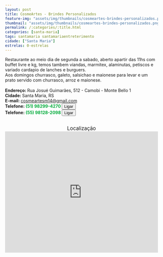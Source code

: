 ```yaml
---
layout: post
title: CosmeArtes - Brindes Personalizados
feature-img: "assets/img/thumbnails/cosmeartes-brindes-personalizados.png"
thumbnail: "assets/img/thumbnails/cosmeartes-brindes-personalizados.png"
permalink: /:categories/:title.html
categories: [santa-maria]
tags: santamaria santamariaentreterimento
cidade: ["Santa Maria"]
estrelas: 0-estrelas
---
```

	
Restaurante ao meio dia de segunda a sabado, aberto apartir das 11hs com buffet livre e kg, temos tambem viandas, marmitex, alaminutas, petiscos e variado cardapio de lanches e burguers.<!-- more --><br />
Aos domingos churrasco, galeto, salsichao e maionese para levar e um prato servido com churrasco, arroz e maionese.<br />
 <br/>
<b>Endereço: </b>Rua Josué Guimarães, 512 - Camobi - Monte Bello 1<br />
<b>Cidade: </b>Santa Maria, RS<br />
<b>E-mail: </b>cosmeartesm14@gmail.com<br />
<b>Telefone: <span style="color: #00ab3a;">(51) 98299-4270 </span> <a href="tel:51982994270 "><button class="ligar">Ligar</button></a></b><br />
<b>Telefone: <span style="color: #00ab3a;">(55) 98128-2098 </span> <a href="tel:55981282098 "><button class="ligar">Ligar</button></a></b><br />
<br />
<div style="font-size: larger; text-align: center;">
Localização</div>
<iframe src="https://www.google.com/maps/embed?pb=!1m18!1m12!1m3!1d3465.2039732386606!2d-53.73096678489269!3d-29.713850282003776!2m3!1f0!2f0!3f0!3m2!1i1024!2i768!4f13.1!3m3!1m2!1s0x9503b5f08807d477%3A0x157059b7c601c400!2sR.+Josu%C3%A9+Guimar%C3%A3es+-+Camobi%2C+Santa+Maria+-+RS!5e0!3m2!1spt-BR!2sbr!4v1524185799977" width="100%" height="400" frameborder="0" style="border:0" allowfullscreen></iframe>
